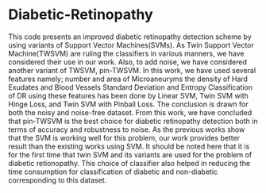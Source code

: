 # Diabetic-Retinopathy
This code presents an improved diabetic retinopathy detection scheme by using variants of Support Vector Machines(SVMs). As Twin Support Vector Machine(TWSVM) are ruling the classifiers in various manners, we have considered their use in our work. Also, to add noise, we have considered another variant of TWSVM, pin-TWSVM. In this work, we have used several features namely; number and area of Microaneuryms the density of Hard Exudates and Blood Vessels Standard Deviation and Entropy Classification of DR using these features has been done by Linear SVM, Twin SVM with Hinge Loss, and Twin SVM with Pinball Loss. The conclusion is drawn for both the noisy and noise-free dataset. From this work, we have concluded that pin-TWSVM is the best choice for diabetic retinopathy detection both in terms of accuracy and robustness to noise. As the previous works show that the SVM is working well for this problem, our work provides better result than the existing works using SVM. It should be noted here that it is for the first time that twin SVM and its variants are used for the problem of diabetic retionopathy. This choice of classifier also helped in reducing the time consumption for classification of diabetic and non-diabetic corresponding to this dataset.
